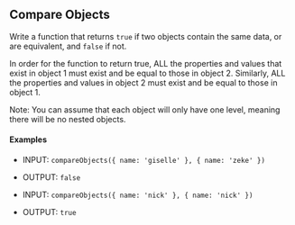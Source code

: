## Compare Objects

Write a function that returns `true` if two objects contain the same data, or are equivalent, and `false` if not.

In order for the function to return true, ALL the properties and values that exist in object 1 must exist and be equal to those in object 2. Similarly, ALL the properties and values in object 2 must exist and be equal to those in object 1.

Note: You can assume that each object will only have one level, meaning there will be no nested objects.

#### Examples


- INPUT: `compareObjects({ name: 'giselle' }, { name: 'zeke' })`
- OUTPUT: `false`

- INPUT: `compareObjects({ name: 'nick' }, { name: 'nick' })`
- OUTPUT: `true`